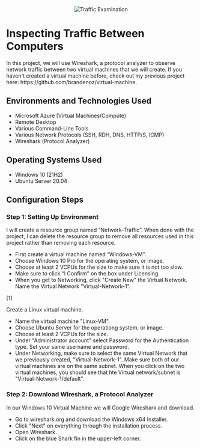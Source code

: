 <p align="center">
<img src="https://i.imgur.com/Ua7udoS.png" alt="Traffic Examination"/>
</p>

<h1>Inspecting Traffic Between Computers</h1>
In this project, we will use Wireshark, a protocol analyzer to observe network traffic between two virtual machines that we will create. If you haven't created a virtual machine before, check out my previous project here: https://github.com/brandenoz/virtual-machine. 

<h2>Environments and Technologies Used</h2>

- Microsoft Azure (Virtual Machines/Compute)
- Remote Desktop
- Various Command-Line Tools
- Various Network Protocols (SSH, RDH, DNS, HTTP/S, ICMP)
- Wireshark (Protocol Analyzer)

<h2>Operating Systems Used </h2>

- Windows 10 (21H2)
- Ubuntu Server 20.04

<h2>Configuration Steps</h2>

<h3>Step 1: Setting Up Environment</h3>

I will create a resource group named “Network-Traffic”. When done with the project, I can delete the resource group to remove all resources used in this project rather than removing each resource. 
- First create a virtual machine named “Windows-VM”. 
- Choose Windows 10 Pro for the operating system, or image. 
- Choose at least 2 VCPUs for the size to make sure it is not too slow. 
- Make sure to click “I Confirm” on the box under Licensing.
- When you get to Networking, click "Create New" the Virtual Network. Name the Virtual Network "Virtual-Network-1". <br>

[1]

Create a Linux virtual machine. 
- Name the virtual machine "Linux-VM".
- Choose Ubuntu Server for the operationg system, or image.
- Choose at least 2 VCPUs for the size.
- Under "Administrator account" select Password for the Authentication type. Set your same username and password.
- Under Networking, make sure to select the same Virtual Network that we previously created, "Virtual-Network-1".
Make sure both of our virtual machines are on the same subnet. When you click on the two virtual machines, you should see that hte Virtual network/subnet is "Virtual-Network-1/default".

<h3>Step 2: Download Wireshark, a Protocol Analyzer</h3>

In our Windows 10 Virtual Machine we will Google Wireshark and download. 
- Go to wireshark.org and download the Windows x64 Installer.
- Click "Next" on everything through the installation process.
- Open Wireshark.
- Click on the blue Shark fin in the upper-left corner. 
